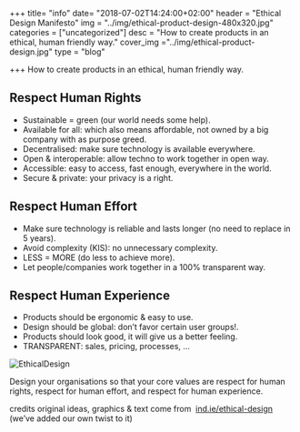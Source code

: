 +++
title= "info"
date= "2018-07-02T14:24:00+02:00"
header = "Ethical Design Manifesto"
img = "../img/ethical-product-design-480x320.jpg"
categories = ["uncategorized"]
desc = "How to create products in an ethical, human friendly way."
cover_img ="../img/ethical-product-design.jpg"
type = "blog"

+++
How to create products in an ethical, human friendly way.

## Respect Human Rights 

* Sustainable = green (our world needs some help).
* Available for all: which also means affordable, not owned by a big company with as purpose greed.
* Decentralised: make sure technology is available everywhere.
* Open &amp; interoperable: allow techno to work together in open way.
* Accessible: easy to access, fast enough, everywhere in the world.
* Secure &amp; private: your privacy is a right.
                            
## Respect Human Effort
                           
* Make sure technology is reliable and lasts longer (no need to replace in 5 years).
* Avoid complexity (KIS): no unnecessary complexity.
* LESS = MORE (do less to achieve more).
* Let people/companies work together in a 100% transparent way.

## Respect Human Experience

* Products should be ergonomic &amp; easy to use.
* Design should be global: don’t favor certain user groups!.
* Products should look good, it will give us a better feeling.
* TRANSPARENT: sales, pricing, processes, …

![EthicalDesign](../../img/ethical_design_small.png)

Design your organisations so that your core values are respect for human rights, respect for human effort, and respect for human experience.

credits original ideas, graphics &amp; text come from&nbsp; [ind.ie/ethical-design](https://ind.ie/ethical-design/)&nbsp; (we’ve added our own twist to it)

